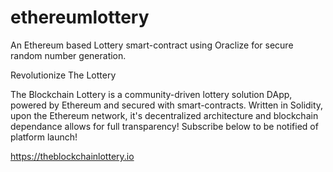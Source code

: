 # ethereumlottery
An Ethereum based Lottery smart-contract using Oraclize for secure random number generation.

Revolutionize The Lottery

The Blockchain Lottery is a community-driven lottery solution DApp, powered by Ethereum and secured with smart-contracts. Written in Solidity, upon the Ethereum network, it's decentralized architecture and blockchain dependance allows for full transparency! Subscribe below to be notified of platform launch!

https://theblockchainlottery.io
